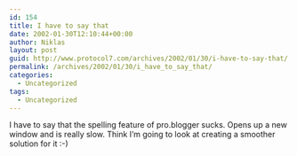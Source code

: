 ```yaml
---
id: 154
title: I have to say that
date: 2002-01-30T12:10:44+00:00
author: Niklas
layout: post
guid: http://www.protocol7.com/archives/2002/01/30/i-have-to-say-that/
permalink: /archives/2002/01/30/i_have_to_say_that/
categories:
  - Uncategorized
tags:
  - Uncategorized
---
```

<div class='microid-d2ba917fed8e5256a1265ba2ec77e0cbd8e847e9'>
  <p>
    I have to say that the spelling feature of pro.blogger sucks. Opens up a new window and is really slow. Think I&#8217;m going to look at creating a smoother solution for it :-)
  </p>
</div>